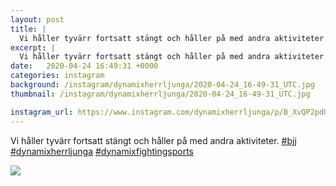 ```yaml
---
layout: post
title: |
  Vi håller tyvärr fortsatt stängt och håller på med andra aktiviteter
excerpt: |
  Vi håller tyvärr fortsatt stängt och håller på med andra aktiviteter.   
date:   2020-04-24 16:49:31 +0000
categories: instagram
background: /instagram/dynamixherrljunga/2020-04-24_16-49-31_UTC.jpg
thumbnail: /instagram/dynamixherrljunga/2020-04-24_16-49-31_UTC.jpg

instagram_url: https://www.instagram.com/dynamixherrljunga/p/B_XvQP2pdUJ
---
```

Vi håller tyvärr fortsatt stängt och håller på med andra aktiviteter. [#bjj](https://www.instagram.com/explore/tags/bjj/) [#dynamixherrljunga](https://www.instagram.com/explore/tags/dynamixherrljunga/) [#dynamixfightingsports](https://www.instagram.com/explore/tags/dynamixfightingsports/)



<img src='/www-dynamix-herrljunga/instagram/dynamixherrljunga/2020-04-24_16-49-31_UTC.jpg' class='img-fluid' />
